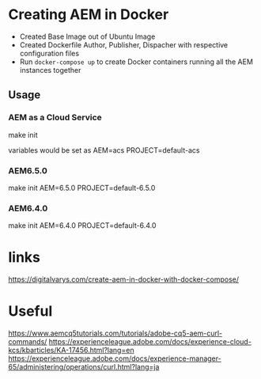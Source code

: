 # Creating AEM in Docker

* Created Base Image out of Ubuntu Image
* Created Dockerfile Author, Publisher, Dispacher with respective configuration files
* Run `docker-compose up` to create Docker containers running all the AEM instances together  

## Usage

### AEM as a Cloud Service

make init

variables would be set as AEM=acs PROJECT=default-acs


### AEM6.5.0 

make init AEM=6.5.0 PROJECT=default-6.5.0

### AEM6.4.0 

make init AEM=6.4.0 PROJECT=default-6.4.0

# links

https://digitalvarys.com/create-aem-in-docker-with-docker-compose/

# Useful

https://www.aemcq5tutorials.com/tutorials/adobe-cq5-aem-curl-commands/
https://experienceleague.adobe.com/docs/experience-cloud-kcs/kbarticles/KA-17456.html?lang=en
https://experienceleague.adobe.com/docs/experience-manager-65/administering/operations/curl.html?lang=ja
